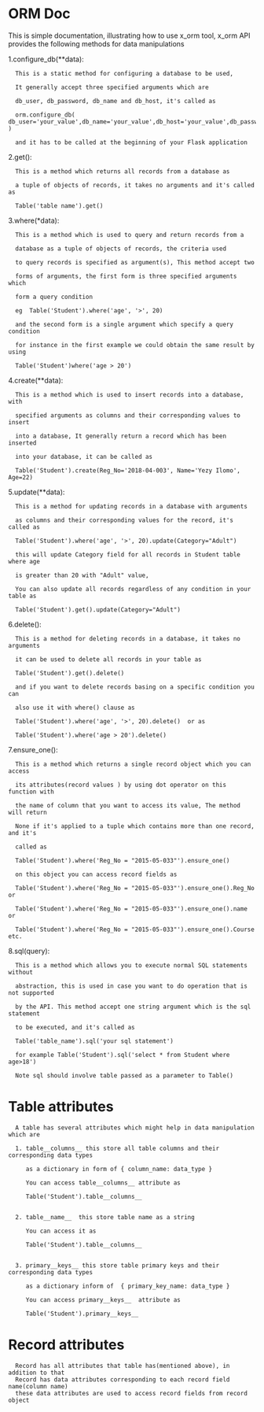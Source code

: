 # ORM Doc

This is simple documentation, illustrating how to use x_orm tool, x_orm API provides the following methods for data manipulations

1.configure_db(**data):

      This is a static method for configuring a database to be used,

      It generally accept three specified arguments which are

      db_user, db_password, db_name and db_host, it's called as

      orm.configure_db( db_user='your_value',db_name='your_value',db_host='your_value',db_password='your_value' )

      and it has to be called at the beginning of your Flask application


2.get():

      This is a method which returns all records from a database as

      a tuple of objects of records, it takes no arguments and it's called as

      Table('table name').get()


3.where(*data):

      This is a method which is used to query and return records from a

      database as a tuple of objects of records, the criteria used

      to query records is specified as argument(s), This method accept two

      forms of arguments, the first form is three specified arguments which

      form a query condition

      eg  Table('Student').where('age', '>', 20)

      and the second form is a single argument which specify a query condition

      for instance in the first example we could obtain the same result by using

      Table('Student')where('age > 20')    


4.create(**data):

      This is a method which is used to insert records into a database, with

      specified arguments as columns and their corresponding values to insert

      into a database, It generally return a record which has been inserted

      into your database, it can be called as

      Table('Student').create(Reg_No='2018-04-003', Name='Yezy Ilomo', Age=22)


5.update(**data):

      This is a method for updating records in a database with arguments

      as columns and their corresponding values for the record, it's called as

      Table('Student').where('age', '>', 20).update(Category="Adult")

      this will update Category field for all records in Student table where age

      is greater than 20 with "Adult" value,

      You can also update all records regardless of any condition in your table as

      Table('Student').get().update(Category="Adult")


6.delete():      

      This is a method for deleting records in a database, it takes no arguments

      it can be used to delete all records in your table as

      Table('Student').get().delete()

      and if you want to delete records basing on a specific condition you can

      also use it with where() clause as

      Table('Student').where('age', '>', 20).delete()  or as

      Table('Student').where('age > 20').delete()


7.ensure_one():

      This is a method which returns a single record object which you can access

      its attributes(record values ) by using dot operator on this function with

      the name of column that you want to access its value, The method will return

      None if it's applied to a tuple which contains more than one record, and it's

      called as

      Table('Student').where('Reg_No = "2015-05-033"').ensure_one()

      on this object you can access record fields as

      Table('Student').where('Reg_No = "2015-05-033"').ensure_one().Reg_No or

      Table('Student').where('Reg_No = "2015-05-033"').ensure_one().name   or

      Table('Student').where('Reg_No = "2015-05-033"').ensure_one().Course  etc.

8.sql(query):

      This is a method which allows you to execute normal SQL statements without

      abstraction, this is used in case you want to do operation that is not supported

      by the API. This method accept one string argument which is the sql statement

      to be executed, and it's called as

      Table('table_name').sql('your sql statement')

      for example Table('Student').sql('select * from Student where age>18')

      Note sql should involve table passed as a parameter to Table()


# Table attributes

      A table has several attributes which might help in data manipulation which are

      1. table__columns__ this store all table columns and their corresponding data types

         as a dictionary in form of { column_name: data_type }

         You can access table__columns__ attribute as

         Table('Student').table__columns__


      2. table__name__  this store table name as a string

         You can access it as

         Table('Student').table__columns__


      3. primary__keys__ this store table primary keys and their corresponding data types

         as a dictionary inform of  { primary_key_name: data_type }

         You can access primary__keys__  attribute as

         Table('Student').primary__keys__

# Record attributes
      Record has all attributes that table has(mentioned above), in addition to that
      Record has data attributes corresponding to each record field name(column name)
      these data attributes are used to access record fields from record object      

